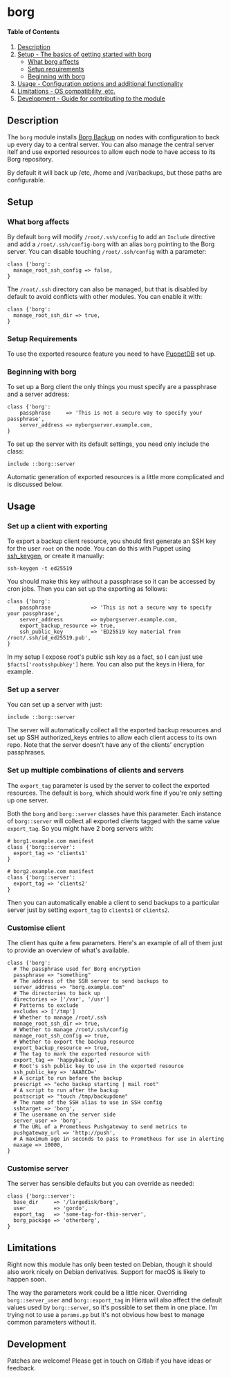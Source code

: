 # borg

#### Table of Contents

1. [Description](#description)
2. [Setup - The basics of getting started with borg](#setup)
    * [What borg affects](#what-borg-affects)
    * [Setup requirements](#setup-requirements)
    * [Beginning with borg](#beginning-with-borg)
3. [Usage - Configuration options and additional functionality](#usage)
4. [Limitations - OS compatibility, etc.](#limitations)
5. [Development - Guide for contributing to the module](#development)

## Description

The `borg` module installs [Borg Backup](https://www.borgbackup.org/) on nodes
with configuration to back up every day to a central server. You can also
manage the central server itelf and use exported resources to allow each node
to have access to its Borg repository.

By default it will back up /etc, /home and /var/backups, but those paths are
configurable.

## Setup

### What borg affects

By default `borg` will modify `/root/.ssh/config` to add an `Include` directive
and add a `/root/.ssh/config-borg` with an alias `borg` pointing to the Borg
server. You can disable touching `/root/.ssh/config` with a parameter:

```
class {'borg':
  manage_root_ssh_config => false,
}
```

The `/root/.ssh` directory can also be managed, but that is disabled by default to avoid conflicts with other modules. You can enable it with:

```
class {'borg':
  manage_root_ssh_dir => true,
}
```

### Setup Requirements

To use the exported resource feature you need to have
[PuppetDB](https://puppet.com/docs/puppetdb/latest/index.html) set up.

### Beginning with borg

To set up a Borg client the only things you must specify are a passphrase and a
server address:

```
class {'borg':
    passphrase     => 'This is not a secure way to specify your passphrase',
    server_address => myborgserver.example.com,
}
```

To set up the server with its default settings, you need only include the class:

```
include ::borg::server
```

Automatic generation of exported resources is a little more complicated and is
discussed below.

## Usage

### Set up a client with exporting

To export a backup client resource, you should first generate an SSH key for
the user `root` on the node. You can do this with Puppet using
[ssh_keygen](https://forge.puppet.com/puppet/ssh_keygen), or create it manually:

```
ssh-keygen -t ed25519
```

You should make this key without a passphrase so it can be accessed by cron
jobs. Then you can set up the exporting as follows:

```
class {'borg':
    passphrase             => 'This is not a secure way to specify your passphrase',
    server_address         => myborgserver.example.com,
    export_backup_resource => true,
    ssh_public_key         => 'ED25519 key material from /root/.ssh/id_ed25519.pub',
}
```

In my setup I expose root's public ssh key as a fact, so I can just use
`$facts['rootsshpubkey']` here. You can also put the keys in Hiera, for example.

### Set up a server

You can set up a server with just:

```
include ::borg::server
```

The server will automatically collect all the exported backup resources and set
up SSH authorized_keys entries to allow each client access to its own repo.
Note that the server doesn't have any of the clients' encryption passphrases.

### Set up multiple combinations of clients and servers

The `export_tag` parameter is used by the server to collect the exported resources. The
default is `borg`, which should work fine if you're only setting up one server.

Both the `borg` and `borg::server` classes have this parameter.  Each instance
of `borg::server` will collect all exported clients tagged with the same value
`export_tag`. So you might have 2 borg servers with:

```
# borg1.example.com manifest
class {'borg::server':
  export_tag => 'clients1'
}
```

```
# borg2.example.com manifest
class {'borg::server':
  export_tag => 'clients2'
}
```

Then you can automatically enable a client to send backups to a particular server just by
setting `export_tag` to `clients1` or `clients2`.

### Customise client

The client has quite a few parameters. Here's an example of all of them just to
provide an overview of what's available.

```
class {'borg':
  # The passphrase used for Borg encryption
  passphrase => "something"
  # The address of the SSH server to send backups to
  server_address => "borg.example.com" 
  # The directories to back up
  directories => ['/var', '/usr']
  # Patterns to exclude
  excludes => ['/tmp']
  # Whether to manage /root/.ssh
  manage_root_ssh_dir => true,
  # Whether to manage /root/.ssh/config
  manage_root_ssh_config => true,
  # Whether to export the backup resource
  export_backup_resource => true,
  # The tag to mark the exported resource with
  export_tag => 'happybackup',
  # Root's ssh public key to use in the exported resource
  ssh_public_key => 'AAABCD='
  # A script to run before the backup
  prescript => "echo backup starting | mail root"
  # A script to run after the backup
  postscript => "touch /tmp/backupdone"
  # The name of the SSH alias to use in SSH config
  sshtarget => 'borg',
  # The username on the server side
  server_user => 'borg',
  # The URL of a Prometheus Pushgateway to send metrics to
  pushgateway_url => 'http://push',
  # A maximum age in seconds to pass to Prometheus for use in alerting
  maxage => 10000,
}
```

### Customise server

The server has sensible defaults but you can override as needed:

```
class {'borg::server':
  base_dir     => '/largedisk/borg',
  user         => 'gordo',
  export_tag   => 'some-tag-for-this-server',
  borg_package => 'otherborg',
}
```

## Limitations

Right now this module has only been tested on Debian, though it should also
work nicely on Debian derivatives. Support for macOS is likely to happen soon.

The way the parameters work could be a little nicer. Overriding
`borg::server_user` and `borg::export_tag` in Hiera will also affect the
default values used by `borg::server`, so it's possible to set them in one
place. I'm trying not to use a `params.pp` but it's not obvious how best to
manage common parameters without it.

## Development

Patches are welcome! Please get in touch on Gitlab if you have ideas or feedback.
